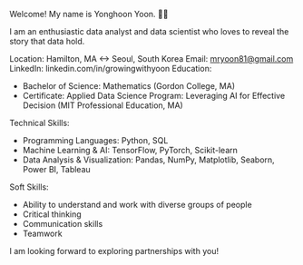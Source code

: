 Welcome! My name is Yonghoon Yoon. 👋🏼

I am an enthusiastic data analyst and data scientist who loves to reveal the story that data hold.

Location: Hamilton, MA <-> Seoul, South Korea
Email: mryoon81@gmail.com
LinkedIn: linkedin.com/in/growingwithyoon
Education: 
- Bachelor of Science: Mathematics (Gordon College, MA)
- Certificate: Applied Data Science Program: Leveraging AI for Effective Decision (MIT Professional Education, MA)


Technical Skills:
- Programming Languages: Python, SQL
- Machine Learning & AI: TensorFlow, PyTorch, Scikit-learn
- Data Analysis & Visualization: Pandas, NumPy, Matplotlib, Seaborn, Power BI, Tableau

Soft Skills:
- Ability to understand and work with diverse groups of people
- Critical thinking
- Communication skills
- Teamwork

I am looking forward to exploring partnerships with you!


<!---
GrowingWithYoon/GrowingWithYoon is a ✨ special ✨ repository because its `README.md` (this file) appears on your GitHub profile.
You can click the Preview link to take a look at your changes.
--->
